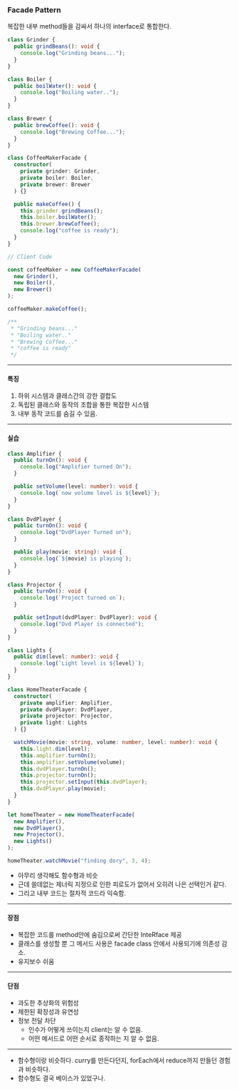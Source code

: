 ### Facade Pattern

복잡한 내부 method들을 감싸서 하나의 interface로 통합한다.

```ts
class Grinder {
  public grindBeans(): void {
    console.log("Grinding beans...");
  }
}

class Boiler {
  public boilWater(): void {
    console.log("Boiling water..");
  }
}

class Brewer {
  public brewCoffee(): void {
    console.log("Brewing Coffee...");
  }
}

class CoffeeMakerFacade {
  constructor(
    private grinder: Grinder,
    private boiler: Boiler,
    private brewer: Brewer
  ) {}

  public makeCoffee() {
    this.grinder.grindBeans();
    this.boiler.boilWater();
    this.brewer.brewCoffee();
    console.log("coffee is ready");
  }
}

// Client Code

const coffeeMaker = new CoffeeMakerFacade(
  new Grinder(),
  new Boiler(),
  new Brewer()
);

coffeeMaker.makeCoffee();

/**
 * "Grinding beans..."
 * "Boiling water.."
 * "Brewing Coffee..."
 * "coffee is ready"
 */
```

---

#### 특징

1. 하위 시스템과 클래스간의 강한 결합도
2. 독립된 클래스와 동작의 조합을 통한 복잡한 시스템
3. 내부 동작 코드를 숨길 수 있음.

---

#### 실습

```ts
class Amplifier {
  public turnOn(): void {
    console.log("Amplifier turned On");
  }

  public setVolume(level: number): void {
    console.log(`now volume level is ${level}`);
  }
}

class DvdPlayer {
  public turnOn(): void {
    console.log("DvdPlayer Turned on");
  }

  public play(movie: string): void {
    console.log(`${movie} is playing`);
  }
}

class Projector {
  public turnOn(): void {
    console.log(`Project turned on`);
  }

  public setInput(dvdPlayer: DvdPlayer): void {
    console.log("Dvd Player is connected");
  }
}

class Lights {
  public dim(level: number): void {
    console.log(`Light level is ${level}`);
  }
}

class HomeTheaterFacade {
  constructor(
    private amplifier: Amplifier,
    private dvdPlayer: DvdPlayer,
    private projector: Projector,
    private light: Lights
  ) {}

  watchMovie(movie: string, volume: number, level: number): void {
    this.light.dim(level);
    this.amplifier.turnOn();
    this.amplifier.setVolume(volume);
    this.dvdPlayer.turnOn();
    this.projector.turnOn();
    this.projector.setInput(this.dvdPlayer);
    this.dvdPlayer.play(movie);
  }
}

let homeTheater = new HomeTheaterFacade(
  new Amplifier(),
  new DvdPlayer(),
  new Projector(),
  new Lights()
);

homeTheater.watchMovie("finding dory", 3, 4);
```

- 아무리 생각해도 함수형과 비슷
- 근데 쓸데없는 제너릭 지정으로 인한 피로도가 없어서 오히려 나은 선택인거 같다.
- 그리고 내부 코드는 절차적 코드라 익숙함.

---

#### 장점

- 복잡한 코드를 method안에 숨김으로써 간단한 InteRface 제공
- 클래스를 생성할 뿐 그 메서드 사용은 facade class 안에서 사용되기에 의존성 감소.
- 유지보수 쉬움

---

#### 단점

- 과도한 추상화의 위험성
- 제한된 확장성과 유연성
- 정보 전달 차단
  - 인수가 어떻게 쓰이는지 client는 알 수 없음.
  - 어떤 메서드로 어떤 순서로 종작하는 지 알 수 없음.

---

- 함수형이랑 비슷하다. curry를 만든다던지, forEach에서 reduce까지 만들던 경험과 비슷하다.
- 함수형도 결국 베이스가 있었구나.
